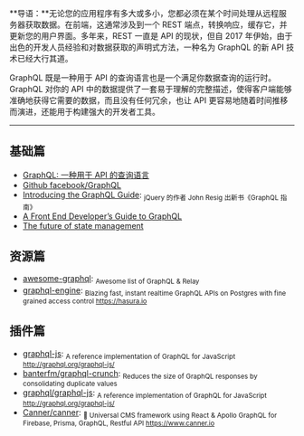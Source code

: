 **导语：**无论您的应用程序有多大或多小，您都必须在某个时间处理从远程服务器获取数据。在前端，这通常涉及到一个 REST 端点，转换响应，缓存它，并更新您的用户界面。多年来，REST 一直是 API 的现状，但自 2017 年伊始，由于出色的开发人员经验和对数据获取的声明式方法，一种名为 GraphQL 的新 API 技术已经大行其道。

GraphQL 既是一种用于 API 的查询语言也是一个满足你数据查询的运行时。 GraphQL 对你的 API 中的数据提供了一套易于理解的完整描述，使得客户端能够准确地获得它需要的数据，而且没有任何冗余，也让 API 更容易地随着时间推移而演进，还能用于构建强大的开发者工具。

---

## 基础篇

* [GraphQL: 一种用于 API 的查询语言](https://graphql.cn/)
* [Github facebook/GraphQL](https://github.com/facebook/graphql)
* [Introducing the GraphQL Guide](https://blog.graphql.guide/introducing-the-graphql-guide-11a5ae48628a): <sub>jQuery 的作者 John Resig 出新书《GraphQL 指南》</sub>
* [A Front End Developer’s Guide to GraphQL](https://css-tricks.com/front-end-developers-guide-graphql/)
* [The future of state management](https://dev-blog.apollodata.com/the-future-of-state-management-dd410864cae2)

## 资源篇

* [awesome-graphql](https://github.com/chentsulin/awesome-graphql): <sub>Awesome list of GraphQL & Relay</sub>
* [graphql-engine](https://github.com/hasura/graphql-engine): <sub>Blazing fast, instant realtime GraphQL APIs on Postgres with fine grained access control https://hasura.io</sub>

## 插件篇

* [graphql-js](https://github.com/graphql/graphql-js): <sub>A reference implementation of GraphQL for JavaScript http://graphql.org/graphql-js/</sub>
* [banterfm/graphql-crunch](https://github.com/banterfm/graphql-crunch): <sub>Reduces the size of GraphQL responses by consolidating duplicate values</sub>
* [graphql/graphql-js](https://github.com/graphql/graphql-js): <sub>A reference implementation of GraphQL for JavaScript http://graphql.org/graphql-js/</sub>
* [Canner/canner](https://github.com/Canner/canner): <sub>📡 Universal CMS framework using React & Apollo GraphQL for Firebase, Prisma, GraphQL, Restful API https://www.canner.io</sub>
